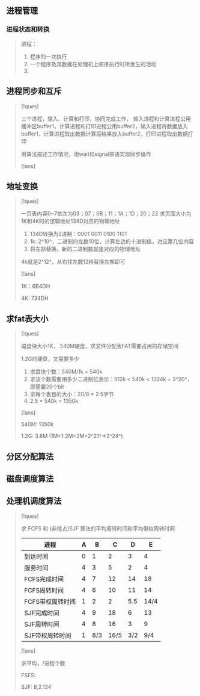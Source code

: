 ## 进程管理

### 进程状态和转换

> 进程：
>
> 1. 程序的一次执行
> 2. 一个程序及其数据在处理机上顺序执行时所发生的活动
> 3. 



## 进程同步和互斥

> [!ques]
>
> 三个进程，输入、计算和打印，协同完成工作，
> 输入进程和计算进程公用缓冲区buffer1，计算进程和打印进程公用buffer2，输入进程将数据放入buffer1，计算进程取出数据计算后结果放入buffer2，打印进程取出数据打印
>
> 用算法描述工作情况，用wait和signal原语实现同步操作
>
> [!ans]
>
> 



## 地址变换

> [!ques]
>
> 一页表内容0~7依次为03；07；0B；11；1A；1D；20；22
> 求页面大小为1K和4K时的逻辑地址134D对应的物理地址
>
> 1. 134D转换为2进制：0001 0011 0100 1101
> 2. 1k: 2^10^，二进制向左数10位，计算左边的十进制值，对应第几位内容
> 3. 将左部替换，新的二进制数就是对应的物理地址
>
> 4k就是2^12^，从右往左数12格替换左部即可
>
> [!ans]
>
> 1K：6B4DH
>
> 4K: 734DH

## 求fat表大小

> [!ques]
>
> 磁盘块大小1K， 540M硬盘，求文件分配表FAT需要占用的存储空间
>
> 1.2G的硬盘，又需要多少
>
> 1. 求盘块个数：540M/1k = 540k
> 2. 求该个数需要用多少二进制位表示：512k < 540k < 1024k = 2^20^，即需要20个bit
> 3. 求每个表目的大小：20/8 = 2.5字节
> 4. 2.5 * 540k = 1350k
>
> [!ans]
>
> 540M: 1350k
>
> 1.2G: 3.6M (1M<1.2M<2M=2^21^->2^24^)

## 分区分配算法

## 磁盘调度算法

## 处理机调度算法

> [!ques]
>
> 求 FCFS 和 (非抢占)SJF 算法的平均周转时间和平均带权周转时间
>
> | 进程             | A    | B    | C    | D    | E    |
> | ---------------- | ---- | ---- | ---- | ---- | ---- |
> | 到达时间         | 0    | 1    | 2    | 3    | 4    |
> | 服务时间         | 4    | 3    | 5    | 2    | 4    |
> | FCFS完成时间     | 4    | 7    | 12   | 14   | 18   |
> | FCFS周转时间     | 4    | 6    | 10   | 11   | 14   |
> | FCFS带权周转时间 | 1    | 2    | 2    | 5.5  | 14/4 |
> | SJF完成时间      | 4    | 9    | 18   | 6    | 13   |
> | SJF周转时间      | 4    | 8    | 16   | 3    | 9    |
> | SJF带权周转时间  | 1    | 8/3  | 16/5 | 3/2  | 9/4  |
>
> [!ans]
>
> 求平均，/进程个数
>
> FSFS: 
>
> SJF: 8,2.124
>
> 